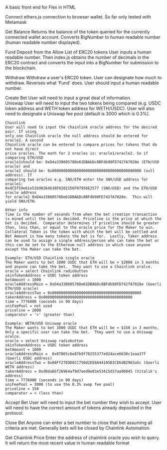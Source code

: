 A basic front end for Flex in HTML

Connect
ethers.js connection to browser wallet. So far only tested with Metamask

Get Balance
Returns the balance of the token queried for the currently connected wallet account.
Converts BigNumber to human readable number (human readable number displayed).

Fund
Deposit from the Allow List of ERC20 tokens
User inputs a human readable number. Then index.js obtains the number of decimals in
the ERC20 contract and converts the input into a BigNumber for submission to the
blockchain.

Withdraw
Withdraw a user's ERC20 token. User can designate how much to withdraw.
Reverses what 'Fund' does. User should input a human readable number.

Create Bet
User will need to input a great deal of information.  
 Uniswap
User will need to input the two tokens being compared (e.g. USDC token address and
WETH token address for WETH/USDC). User will also need to designate a Uniswap fee
pool (default is 3000 which is 0.3%).

    Chainlink
    User will need to input the chainlink oracle address for the desired pair. If using
    only one Chainlink oracle the null address should be entered for oracle2. A second
    Chainlink oracle can be entered to compare prices for tokens that do not have direct
    price oracles. The math for 2 oracles is: oracle1/oracle2. So if comparing ETH/USD
    oracle1should be: 0xD4a33860578De61DBAbDc8BFdb98FD742fA7028e (ETH/USD oracle) and
    oracle2 should be: 0x0000000000000000000000000000000000000000 (null address). If
    comparing two oracles e.g. SNX/ETH enter the SNX/USD address for oracle1:
    0xdC5f59e61e51b90264b38F0202156F07956E2577 (SNX/USD) and the ETH/USD oracle address
    for oracle2 0xD4a33860578De61DBAbDc8BFdb98FD742fA7028e.  This will yield SNX/ETH.

    Other info
    Time is the number of seconds from when the bet creation transaction is mined until the bet is decided. Priceline is the price at which the bet is decided.  Comparator determines if priceline should be greater than, less than, or equal to the oracle price for the Maker to win.  Collateral Token is the token with which the bet will be settled and Bet Amount is how many tokens the bet is for.  Lastly, Taker address can be used to assign a single address/person who can take the bet or this can be set to the Ethereum null address in which case anyone except the Maker can take the bet.

    Example: ETH/USD Chainlink single oracle
    The Maker wants to bet 1000 USDC that ETH will be > $2000 in 3 months and anyone can take the bet.  They want to use a Chainlink oralce.
    oracle = select Chainlink radiobutton
    skinTokenAddress = USDC token address
    betAmount = 1000
    oracleAddressMain = 0xD4a33860578De61DBAbDc8BFdb98FD742fA7028e (Goerli ETH/USD oracle)
    oracleAddressTwo = 0x0000000000000000000000000000000000000000
    takerAddress = 0x0000000000000000000000000000000000000000
    time = 7776000 (seconds in 90 days)
    uniFeePool = not used
    priceline = 2000
    comparator = '>' (greater than)

    Example: WETH/USD Uniswap oracle
    The Maker wants to bet 1000 USDC that ETH will be < $150 in 3 months. Only a specific user can take the bet.  They want to use a Uniswap oralce.
    oracle = select Uniswap radiobutton
    skinTokenAddress = USDC token address
    betAmount = 1000
    oracleAddressMain =  0x07865c6e87b9f70255377e024ace6630c1eaa37f (Goerli USDC address)
    oracleAddressTwo = 0x08Ff27EDD8CC750d2EE8A44105B3CE6dB2963a5c (Goerli WETH address)
    takerAddress = 0xd8da6bf26964af9d7eed9e03e53415d37aa96045 (Vitalik's address)
    time = 7776000 (seconds in 90 days)
    uniFeePool = 3000 (to use the 0.3% swap fee pool)
    priceline = 150
    comparator = < (less than)

Accept Bet
User will need to input the bet number they wish to accept. User will need to have the correct amount of tokens already deposited in the protocol.

Close Bet
Anyone can enter a bet number to close that bet assuming all criteria are met. Generally bets will be closed by Chainlink Automation.

Get Chainlink Price
Enter the address of chainlink oracle you wish to query. It will return the most recent value in human readable format
